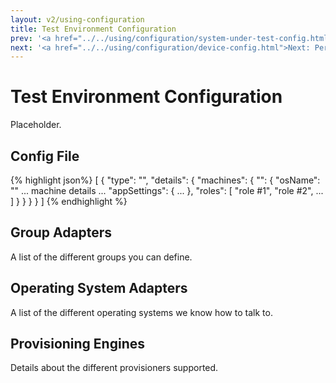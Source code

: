 ```yaml
---
layout: v2/using-configuration
title: Test Environment Configuration
prev: '<a href="../../using/configuration/system-under-test-config.html">Prev: System Under Test Configuration</a>'
next: '<a href="../../using/configuration/device-config.html">Next: Per-Device Configuration</a>'
---
```


# Test Environment Configuration

Placeholder.

## Config File

{% highlight json%}
[
	{
		"type": "<group-adapter>",
		"details": {
			"machines": {
				"<machine-name>": {
					"osName": "<operating-system-adapter>"
					... machine details ...
					"appSettings": {
						...
					},
					"roles": [
						"role #1",
						"role #2",
						...
					]
				}
			}
		}
	}
]
{% endhighlight %}

## Group Adapters

A list of the different groups you can define.

## Operating System Adapters

A list of the different operating systems we know how to talk to.

## Provisioning Engines

Details about the different provisioners supported.